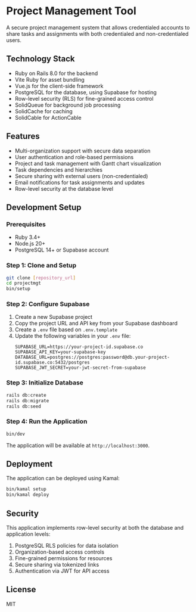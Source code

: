 # Project Management Tool

A secure project management system that allows credentialed accounts to share tasks and assignments with both credentialed and non-credentialed users.

## Technology Stack

- Ruby on Rails 8.0 for the backend
- Vite Ruby for asset bundling
- Vue.js for the client-side framework
- PostgreSQL for the database, using Supabase for hosting
- Row-level security (RLS) for fine-grained access control
- SolidQueue for background job processing
- SolidCache for caching
- SolidCable for ActionCable

## Features

- Multi-organization support with secure data separation
- User authentication and role-based permissions
- Project and task management with Gantt chart visualization
- Task dependencies and hierarchies
- Secure sharing with external users (non-credentialed)
- Email notifications for task assignments and updates
- Row-level security at the database level

## Development Setup

### Prerequisites

- Ruby 3.4+
- Node.js 20+
- PostgreSQL 14+ or Supabase account

### Step 1: Clone and Setup

```bash
git clone [repository_url]
cd projectmgt
bin/setup
```

### Step 2: Configure Supabase

1. Create a new Supabase project
2. Copy the project URL and API key from your Supabase dashboard
3. Create a `.env` file based on `.env.template`
4. Update the following variables in your `.env` file:
   ```
   SUPABASE_URL=https://your-project-id.supabase.co
   SUPABASE_API_KEY=your-supabase-key
   DATABASE_URL=postgres://postgres:password@db.your-project-id.supabase.co:5432/postgres
   SUPABASE_JWT_SECRET=your-jwt-secret-from-supabase
   ```

### Step 3: Initialize Database

```bash
rails db:create
rails db:migrate
rails db:seed
```

### Step 4: Run the Application

```bash
bin/dev
```

The application will be available at `http://localhost:3000`.

## Deployment

The application can be deployed using Kamal:

```bash
bin/kamal setup
bin/kamal deploy
```

## Security

This application implements row-level security at both the database and application levels:

1. PostgreSQL RLS policies for data isolation
2. Organization-based access controls
3. Fine-grained permissions for resources
4. Secure sharing via tokenized links
5. Authentication via JWT for API access

## License

MIT
